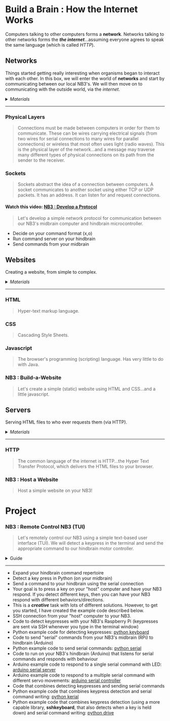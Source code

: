 # Build a Brain : How the Internet Works
Computers talking to other computers forms a **network**. Networks talking to other networks forms the ***the internet***...assuming everyone agrees to speak the same language (which is called *HTTP*).

## Networks
Things started getting really interesting when organisms began to interact with each other. In this box, we will enter the world of **networks** and start by communicating between our local NB3's. We will then move on to communicating with the outside world, via the *internet*.

<details><summary><i>Materials</i></summary><p>

Contents|Depth|Description| # |Data|Link|
:-------|:---:|:----------|:-:|:--:|:--:|
Cable (Mini-USB/20cm)|01|Short mini-USB to Type-A cable (20 cm)|1|[-D-](/boxes/networks/)|[-L-](https://www.amazon.co.uk/LINDY-0-2-Type-Mini-B-Cable/dp/B01IZ4VFCO)

</p></details><hr>

### Physical Layers
> Connections must be made between computers in order for them to communicate. These can be wires carrying electrical signals (from two wires for serial connections to many wires for parallel connections) or wireless that most often uses light (radio waves). This is the physical layer of the network...and a message may traverse many different types of physical connections on its path from the sender to the receiver.


### Sockets
> Sockets abstract the idea of a connection between computers. A socket communicates to another socket using either TCP or UDP packets. It has an address. It can listen for and request connections.


#### Watch this video: [NB3 : Develop a Protocol](https://vimeo.com/1042782602)
> Let's develop a simple network protocol for communication between our NB3's midbrain computer and hindbrain microcontroller.

- Decide on your command format (x,o)
- Run command server on your hindbrain
- Send commands from your midbrain

## Websites
Creating a website, from simple to complex.

<details><summary><i>Materials</i></summary><p>

Contents|Depth|Description| # |Data|Link|
:-------|:---:|:----------|:-:|:--:|:--:|

</p></details><hr>

### HTML
> Hyper-text markup language.


### CSS
> Cascading Style Sheets.


### Javascript
> The browser's programming (scripting) language. Has very little to do with Java.


### NB3 : Build-a-Website
> Let's create a simple (static) website using HTML and CSS...and a little javascript.


## Servers
Serving HTML files to who ever requests them (via HTTP).

<details><summary><i>Materials</i></summary><p>

Contents|Depth|Description| # |Data|Link|
:-------|:---:|:----------|:-:|:--:|:--:|

</p></details><hr>

### HTTP
> The common language of the internet is HTTP...the Hyper Text Transfer Protocol, which delivers the HTML files to your browser.


### NB3 : Host a Website
> Host a simple website on your NB3!


# Project
### NB3 : Remote Control NB3 (TUI)
> Let's remotely control our NB3 using a simple text-based user interface (TUI). We will detect a keypress in the terminal and send the appropriate command to our hindbrain motor controller.

<details><summary><weak>Guide</weak></summary>
:-:-: A video guide to completing this project can be viewed <a href="TUI)" target="_blank" rel="noopener noreferrer">here</a>.
</details><hr>

- Expand your hindbrain command repertoire
- Detect a key press in Python (on your midbrain)
- Send a command to your hindbrain using the serial connection
- Your goal is to press a key on your "host" computer and have your NB3 respond. If you detect different keys, then you can have your NB3 respond with different behaviors/directions.
- This is a ***creative*** task with lots of different solutions. However, to get you started, I have created the example code described below.
- SSH connection from your "host" computer to your NB3.
- Code to detect keypresses with your NB3's Raspberry Pi (keypresses are sent via SSH whenever you type in the terminal window)
- Python example code for detecting keypresses: [python keyboard](/boxes/python/remote-NB3/keyboard/keyboard.py)
- Code to send "serial" commands from your NB3's midbrain (RPi) to hindbrain (Arduino)
- Python example code to send serial commands: [python serial](/boxes/python/remote-NB3/serial/serial_write.py)
- Code to run on your NB3's hindbrain (Arduino) that listens for serial commands and responds with behaviour
- Arduino example code to respond to a single serial command with LED: [arduino serial server](/boxes/python/remote-NB3/arduino/serial_server/)
- Arduino example code to respond to a multiple serial command with different servo movements: [arduino serial controller](/boxes/python/remote-NB3/arduino/serial_controller/)
- Code that combines detecting keypresses and sending serial commands
- Python example code that combines keypress detection and serial command writing: [python kerial](/boxes/python/remote-NB3/kerial/kerial.py)
- Python example code that combines keypress detection (using a more capable library, **sshkeyboard**, that also detects when a key is held down) and serial command writing: [python drive](/boxes/python/remote-NB3/drive/drive.py)

